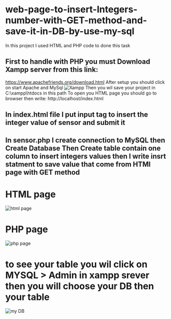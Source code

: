 # web-page-to-insert-Integers-number-with-GET-method-and-save-it-in-DB-by-use-my-sql
In this project I used HTML and PHP code to done this task 
## First to handle with PHP you must Download Xampp server from this link:
https://www.apachefriends.org/download.html
After setup you should click on start Apache and MySql
![Xampp](https://user-images.githubusercontent.com/108132445/181941150-4e4eb025-e944-491e-844e-6b7b77ae3dac.PNG)
Then you wil save your project in C:\xampp\htdocs in this path
To open you HTML page you should go to browser then write:
http://localhost/index.html
## In index.html file I put input tag to insert the integer value of sensor and submit it
## In sensor.php I create connection to MySQL then Create Database Then Create table contain one column to insert integers values then I write insrt statment to save value that come from HTMl page with GET method 
# HTML page
![html page](https://user-images.githubusercontent.com/108132445/181946950-3b56c9dd-13fa-425d-9d87-b0ff2dbeb321.PNG)
# PHP page
![php page](https://user-images.githubusercontent.com/108132445/181947311-efd90f91-888a-4fa2-92b5-51c81ba06a32.PNG)
# to see your table you wil click on MYSQL > Admin  in xampp srever then you will choose your DB then your table 
![my DB](https://user-images.githubusercontent.com/108132445/181950298-98436590-5d4a-436a-832c-e40e75dbdb49.PNG)

